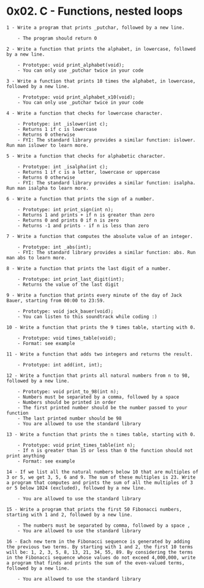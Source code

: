 # 0x02. C - Functions, nested loops
    1 - Write a program that prints _putchar, followed by a new line.

        - The program should return 0

    2 - Write a function that prints the alphabet, in lowercase, followed by a new line.

        - Prototype: void print_alphabet(void);
        - You can only use _putchar twice in your code

    3 - Write a function that prints 10 times the alphabet, in lowercase, followed by a new line.

        - Prototype: void print_alphabet_x10(void);
        - You can only use _putchar twice in your code

    4 - Write a function that checks for lowercase character.

        - Prototype: int _islower(int c);
        - Returns 1 if c is lowercase
        - Returns 0 otherwise
        - FYI: The standard library provides a similar function: islower. Run man islower to learn more.   

    5 - Write a function that checks for alphabetic character.

        - Prototype: int _isalpha(int c);
        - Returns 1 if c is a letter, lowercase or uppercase
        - Returns 0 otherwise
        - FYI: The standard library provides a similar function: isalpha. Run man isalpha to learn more.

    6 - Write a function that prints the sign of a number.

        - Prototype: int print_sign(int n);
        - Returns 1 and prints + if n is greater than zero
        - Returns 0 and prints 0 if n is zero
        - Returns -1 and prints - if n is less than zero

    7 - Write a function that computes the absolute value of an integer.

        - Prototype: int _abs(int);
        - FYI: The standard library provides a similar function: abs. Run man abs to learn more.

    8 - Write a function that prints the last digit of a number.

        - Prototype: int print_last_digit(int);
        - Returns the value of the last digit

    9 - Write a function that prints every minute of the day of Jack Bauer, starting from 00:00 to 23:59.

        - Prototype: void jack_bauer(void);
        - You can listen to this soundtrack while coding :)

    10 - Write a function that prints the 9 times table, starting with 0.

        - Prototype: void times_table(void);
        - Format: see example

    11 - Write a function that adds two integers and returns the result.

        - Prototype: int add(int, int);

    12 - Write a function that prints all natural numbers from n to 98, followed by a new line.

        - Prototype: void print_to_98(int n);
        - Numbers must be separated by a comma, followed by a space
        - Numbers should be printed in order
        - The first printed number should be the number passed to your function
        - The last printed number should be 98
        - You are allowed to use the standard library

    13 - Write a function that prints the n times table, starting with 0.

        - Prototype: void print_times_table(int n);
        - If n is greater than 15 or less than 0 the function should not print anything
        - Format: see example

    14 - If we list all the natural numbers below 10 that are multiples of 3 or 5, we get 3, 5, 6 and 9. The sum of these multiples is 23. Write a program that computes and prints the sum of all the multiples of 3 or 5 below 1024 (excluded), followed by a new line.

        - You are allowed to use the standard library

    15 - Write a program that prints the first 50 Fibonacci numbers, starting with 1 and 2, followed by a new line.

        - The numbers must be separated by comma, followed by a space , 
        - You are allowed to use the standard library

    16 - Each new term in the Fibonacci sequence is generated by adding the previous two terms. By starting with 1 and 2, the first 10 terms will be: 1, 2, 3, 5, 8, 13, 21, 34, 55, 89. By considering the terms in the Fibonacci sequence whose values do not exceed 4,000,000, write a program that finds and prints the sum of the even-valued terms, followed by a new line.

        - You are allowed to use the standard library

